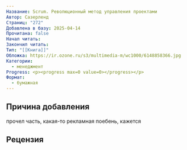 ```yaml
---
Название: Scrum. Революционный метод управления проектами
Автор: Сазерленд
Страниц: "272"
Добавлена в базу: 2025-04-14
Прочитана: false
Начал читать: 
Закончил читать: 
Тип: "[[Книга]]"
Обложка: https://ir.ozone.ru/s3/multimedia-m/wc1000/6148858366.jpg
Категории:
  - менеджмент
Progress: <p><progress max=0 value=0></progress></p>
Формат:
  - бумажная
---
```

## Причина добавления

прочел часть, какая-то рекламная поебень, кажется
## Рецензия
